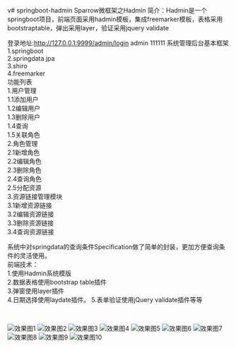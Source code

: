 v# springboot-hadmin
Sparrow微框架之Hadmin
简介：Hadmin是一个springboot项目，前端页面采用hadmin模板，集成freemarker模板，表格采用bootstraptable，弹出采用layer，验证采用jquery validate

登录地址:http://127.0.0.1:9999/admin/login    admin   111111
系统管理后台基本框架<br>
        1.springboot<br>
        2.springdata jpa<br>
        3.shiro<br>
        4.freemarker<br>
    功能列表<br>
    1.用户管理<br>
        1.1添加用户<br>
        1.2编辑用户<br>
        1.3删除用户<br>
        1.4查询<br>
        1.5关联角色<br>
    2.角色管理<br>
      2.1新增角色<br>
      2.2编辑角色<br>
      2.3删除角色<br>
      2.4查询角色<br>
      2.5分配资源<br>
    3.资源链接管理模块<br>
       3.1新增资源链接<br>
       3.2编辑资源链接<br>
       3.3删除资源链接<br>
       3.4查询资源链接<br>
   
系统中对springdata的查询条件Specification做了简单的封装，更加方便查询条件的灵活使用。<br>
前端技术：<br>
    1.使用Hadmin系统模版<br>
    2.数据表格使用bootstrap table插件<br>
    3.弹窗使用layer插件<br>
    4.日期选择使用laydate插件。
    5.表单验证使用jQuery validate插件等等<br>

  <br>
  
  ![效果图1](https://github.com/zhengyunfei/springboot-hadmin/blob/master/src/main/resources/static/effect_pic/1.png)
  ![效果图2](https://github.com/zhengyunfei/springboot-hadmin/blob/master/src/main/resources/static/effect_pic/2.png)
  ![效果图3](https://github.com/zhengyunfei/springboot-hadmin/blob/master/src/main/resources/static/effect_pic/3.png)
  ![效果图4](https://github.com/zhengyunfei/springboot-hadmin/blob/master/src/main/resources/static/effect_pic/4.png)
  ![效果图5](https://github.com/zhengyunfei/springboot-hadmin/blob/master/src/main/resources/static/effect_pic/5.png)
  ![效果图6](https://github.com/zhengyunfei/springboot-hadmin/blob/master/src/main/resources/static/effect_pic/6.png)
  ![效果图7](https://github.com/zhengyunfei/springboot-hadmin/blob/master/src/main/resources/static/effect_pic/7.png)
  ![效果图8](https://github.com/zhengyunfei/springboot-hadmin/blob/master/src/main/resources/static/effect_pic/8.png)
  ![效果图9](https://github.com/zhengyunfei/springboot-hadmin/blob/master/src/main/resources/static/effect_pic/9.png)
  ![效果图10](https://github.com/zhengyunfei/springboot-hadmin/blob/master/src/main/resources/static/effect_pic/10.png)
  
